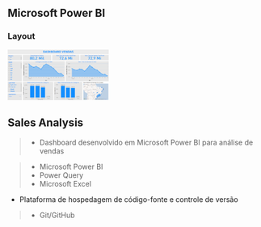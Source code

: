 ## Microsoft Power BI


### Layout

<img src="https://github.com/rrssouza/Power_BI_Analise_Dados_Ecommerce/blob/main/Dashboard%20_Analise_Ecommerce/img/viewdashboard.png" width="200" height="100" />


## Sales Analysis

> - Dashboard desenvolvido em Microsoft Power BI para análise de vendas


> - Microsoft Power BI
> - Power Query
> - Microsoft Excel


- Plataforma de hospedagem de código-fonte e controle de versão
> - Git/GitHub